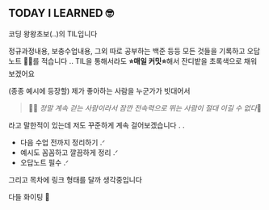 ## TODAY I LEARNED 🤓

코딩 왕왕초보(..)의 TIL입니다

정규과정내용, 보충수업내용, 그외 따로 공부하는 백준 등등 모든 것들을 기록하고 오답노트 📝💯를 적습니다 .. TIL을 통해서라도 **⭐️매일 커밋⭐️**해서 잔디밭을 초록색으로 채워보겠어요


(종종 예시에 등장할) 제가 좋아하는 사람을 누군가가 빗대어서 

> 🚶‍♂️ *정말 계속 걷는 사람이라서 잠깐 전속력으로 뛰는 사람이 절대 이길 수 없다*🚶


라고 말한적이 있는데 저도 꾸준하게 계속 걸어보겠습니다 . .


- 다음 수업 전까지 정리하기 .ᐟ
- 예시도 꼼꼼하고 깔끔하게 정리 .ᐟ
- 오답노트 필수 .ᐟ 

그리고 목차에 링크 형태를 달까 생각중입니다

다들 화이팅 💪
